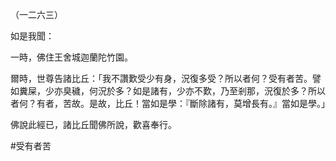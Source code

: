 （一二六三）

如是我聞：

一時，佛住王舍城迦蘭陀竹園。

爾時，世尊告諸比丘：「我不讚歎受少有身，況復多受？所以者何？受有者苦。譬如糞屎，少亦臭穢，何況於多？如是諸有，少亦不歎，乃至剎那，況復於多？所以者何？有者，苦故。是故，比丘！當如是學：『斷除諸有，莫增長有。』當如是學。」

佛說此經已，諸比丘聞佛所說，歡喜奉行。



#受有者苦
